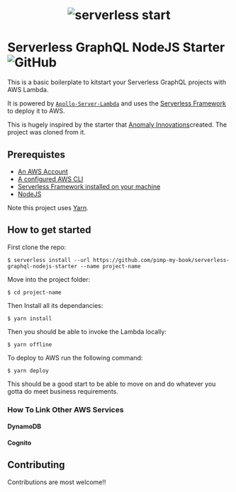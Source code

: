 <h1 align="center">
    <img  alt="serverless start"  src="https://github.com/pimp-my-book/serverless-graphql-nodejs-starter/blob/master/serverless-starter.png">
 </h1>

# Serverless GraphQL NodeJS Starter ![GitHub](https://img.shields.io/github/license/mashape/apistatus.svg)

This is a basic boilerplate to kitstart your Serverless GraphQL projects with AWS Lambda. 

It is powered by [`Apollo-Server-Lambda`](https://github.com/apollographql/apollo-server/tree/master/packages/apollo-server-lambda) and uses the [Serverless Framework](https://serverless.com/) to deploy it to AWS.

This is hugely inspired by the starter that [Anomaly Innovations](https://github.com/AnomalyInnovations/serverless-nodejs-starter )created. The project was cloned from it. 

## Prerequistes 

* [An AWS Account](https://aws.amazon.com/)
* [A configured AWS CLI](https://serverless.com/framework/docs/providers/aws/guide/credentials/)
* [Serverless Framework installed on your machine](https://serverless.com/framework/docs/providers/aws/guide/installation/)
* [NodeJS](nodejs.org) 

Note this project uses [Yarn](https://yarnpkg.com). 

## How to get started

First clone the repo:

```
$ serverless install --url https://github.com/pimp-my-book/serverless-graphql-nodejs-starter --name project-name
```

Move into the project folder:

```
$ cd project-name
```

Then Install all its dependancies:

```
$ yarn install
```

Then you should be able to invoke the Lambda locally:

```
$ yarn offline
```

To deploy to AWS run the following command:

```
$ yarn deploy
```

This should be a good start to be able to move on and do whatever you gotta do meet business requirements.  


### How To Link Other AWS Services

#### DynamoDB
#### Cognito


## Contributing

Contributions are most welcome!!
